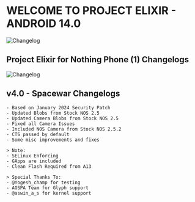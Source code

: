 # **WELCOME TO PROJECT ELIXIR - ANDROID 14.0**

![Changelog](https://i.imgur.com/MF2K9V2.png)

## **Project Elixir for Nothing Phone (1) Changelogs**

![Changelog](https://i.imgur.com/MsgqFFz.png)

## v4.0 - Spacewar Changelogs
```
- Based on January 2024 Security Patch
- Updated Blobs from Stock NOS 2.5
- Updated Camera Blobs from Stock NOS 2.5
- Fixed all Camera Issues
- Included NOS Camera from Stock NOS 2.5.2
- CTS passed by default
- Some misc improvements and fixes

> Note: 
- SELinux Enforcing
- GApps are included
- Clean Flash Required from A13

> Special Thanks To:
- @Yogesh_champ for testing
- AOSPA Team for Glyph support
- @aswin_a_s for kernel support
```
